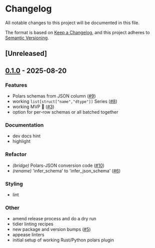 # Changelog

All notable changes to this project will be documented in this file.

The format is based on [Keep a Changelog](https://keepachangelog.com/en/1.0.0/),
and this project adheres to [Semantic Versioning](https://semver.org/spec/v2.0.0.html).

## [Unreleased]

## [0.1.0](https://github.com/lmmx/polars-genson/releases/tag/polars-genson-py-v0.1.0) - 2025-08-20

### <!-- 1 -->Features

- Polars schemas from JSON column ([#9](https://github.com/lmmx/polars-genson/pull/9))
- working `list[struct["name","dtype"]]` Series ([#8](https://github.com/lmmx/polars-genson/pull/8))
- working MVP :tada: ([#3](https://github.com/lmmx/polars-genson/pull/3))
- option for per-row schemas or all batched together

### <!-- 4 -->Documentation

- dev docs hint
- highlight

### <!-- 5 -->Refactor

- *(bridge)* Polars-JSON conversion code ([#10](https://github.com/lmmx/polars-genson/pull/10))
- *(rename)* 'infer_schema' to 'infer_json_schema' ([#6](https://github.com/lmmx/polars-genson/pull/6))

### <!-- 8 -->Styling

- lint

### <!-- 9 -->Other

- amend release process and do a dry run
- tidier linting recipes
- new package and version bumps ([#5](https://github.com/lmmx/polars-genson/pull/5))
- appease linters
- initial setup of working Rust/Python polars plugin
